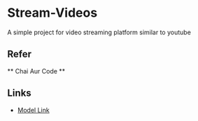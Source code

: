 # Stream-Videos

A simple project for video streaming platform similar to youtube 

## Refer 

** Chai Aur Code **

## Links

- [Model Link](https://app.eraser.io/workspace/YtPqZ1VogxGy1jzIDkzj)




